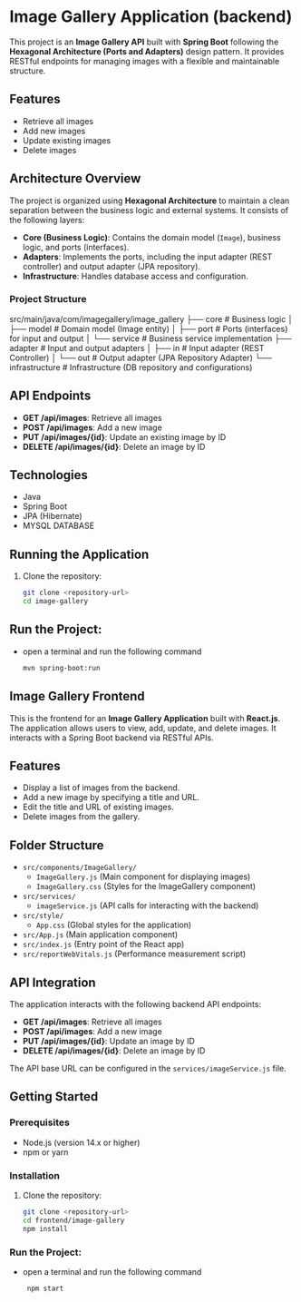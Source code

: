 # Image Gallery Application (backend)

This project is an **Image Gallery API** built with **Spring Boot** following the **Hexagonal Architecture (Ports and Adapters)** design pattern. It provides RESTful endpoints for managing images with a flexible and maintainable structure.

## Features
- Retrieve all images
- Add new images
- Update existing images
- Delete images

## Architecture Overview

The project is organized using **Hexagonal Architecture** to maintain a clean separation between the business logic and external systems. It consists of the following layers:

- **Core (Business Logic)**: Contains the domain model (`Image`), business logic, and ports (interfaces).
- **Adapters**: Implements the ports, including the input adapter (REST controller) and output adapter (JPA repository).
- **Infrastructure**: Handles database access and configuration.

### Project Structure
src/main/java/com/imagegallery/image_gallery ├── core # Business logic │    ├── model # Domain model (Image entity) │    ├── port # Ports (interfaces) for input and output │    └── service # Business service implementation    ├── adapter # Input and output adapters │    ├── in # Input adapter (REST Controller) │    └── out # Output adapter (JPA Repository Adapter)    └── infrastructure # Infrastructure (DB repository and configurations)

## API Endpoints

- **GET /api/images**: Retrieve all images
- **POST /api/images**: Add a new image
- **PUT /api/images/{id}**: Update an existing image by ID
- **DELETE /api/images/{id}**: Delete an image by ID

## Technologies
- Java
- Spring Boot
- JPA (Hibernate)
- MYSQL DATABASE

## Running the Application

1. Clone the repository:
   ```bash
   git clone <repository-url>
   cd image-gallery
## Run the Project:
- open a terminal and run the following command
   ```bash
   mvn spring-boot:run
   
## Image Gallery Frontend

This is the frontend for an **Image Gallery Application** built with **React.js**. The application allows users to view, add, update, and delete images. It interacts with a Spring Boot backend via RESTful APIs.

## Features
- Display a list of images from the backend.
- Add a new image by specifying a title and URL.
- Edit the title and URL of existing images.
- Delete images from the gallery.

## Folder Structure

- `src/components/ImageGallery/`
  - `ImageGallery.js` (Main component for displaying images)
  - `ImageGallery.css` (Styles for the ImageGallery component)
- `src/services/`
  - `imageService.js` (API calls for interacting with the backend)
- `src/style/`
  - `App.css` (Global styles for the application)
- `src/App.js` (Main application component)
- `src/index.js` (Entry point of the React app)
- `src/reportWebVitals.js` (Performance measurement script)




## API Integration
The application interacts with the following backend API endpoints:
- **GET /api/images**: Retrieve all images
- **POST /api/images**: Add a new image
- **PUT /api/images/{id}**: Update an image by ID
- **DELETE /api/images/{id}**: Delete an image by ID

The API base URL can be configured in the `services/imageService.js` file.

## Getting Started

### Prerequisites
- Node.js (version 14.x or higher)
- npm or yarn

### Installation
1. Clone the repository:
   ```bash
   git clone <repository-url>
   cd frontend/image-gallery
   npm install

### Run the Project:
- open a terminal and run the following command
   ```bash
    npm start
